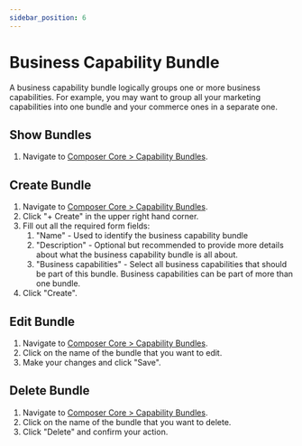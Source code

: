 ```yaml
---
sidebar_position: 6
---
```


# Business Capability Bundle
A business capability bundle logically groups one or more business capabilities. For example, you may want to group all your marketing capabilities into one bundle and your commerce ones in a separate one.

## Show Bundles
1. Navigate to [Composer Core > Capability Bundles](https://composer.atama.app/core/business-capability-bundles).

## Create Bundle

1. Navigate to [Composer Core > Capability Bundles](https://composer.atama.app/core/business-capability-bundles).
2. Click "+ Create" in the upper right hand corner.
3. Fill out all the required form fields:
    1. "Name" - Used to identify the business capability bundle
    2. "Description" - Optional but recommended to provide more details about what the business capability bundle is all about.
    3. "Business capabilities" - Select all business capabilities that should be part of this bundle. Business capabilities can be part of more than one bundle.
4. Click "Create".

## Edit Bundle

1. Navigate to [Composer Core > Capability Bundles](https://composer.atama.app/core/business-capability-bundles).
2. Click on the name of the bundle that you want to edit.
3. Make your changes and click "Save".

## Delete Bundle

1. Navigate to [Composer Core > Capability Bundles](https://composer.atama.app/core/business-capability-bundles).
2. Click on the name of the bundle that you want to delete.
3. Click "Delete" and confirm your action.
